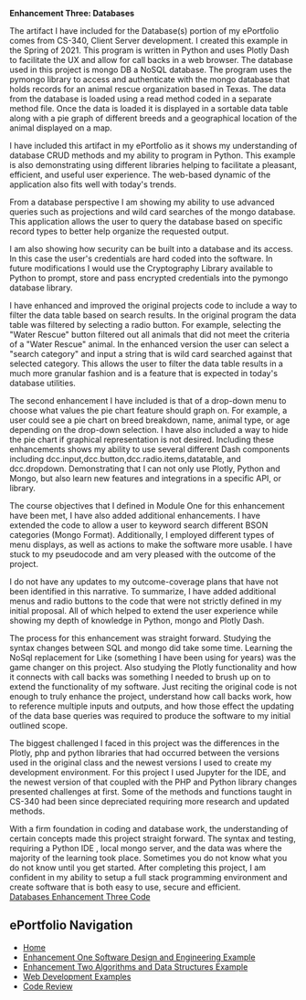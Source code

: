 **Enhancement Three: Databases**

The artifact I have included for the Database(s) portion of my ePortfolio comes from CS-340, Client Server development. I created this example in the Spring of 2021. This program is written in Python and uses Plotly Dash to facilitate the UX and allow for call backs in a web browser. The database used in this project is mongo DB a NoSQL database. The program uses the pymongo library to access and authenticate with the mongo database that holds records for an animal rescue organization based in Texas. The data from the database is loaded using a read method coded in a separate method file. Once the data is loaded it is displayed in a sortable data table along with a pie graph of different breeds and a geographical location of the animal displayed on a map.

I have included this artifact in my ePortfolio as it shows my understanding of database CRUD methods and my ability to program in Python. This example is also demonstrating using different libraries helping to facilitate a pleasant, efficient, and useful user experience. The web-based dynamic of the application also fits well with today&#39;s trends.

From a database perspective I am showing my ability to use advanced queries such as projections and wild card searches of the mongo database. This application allows the user to query the database based on specific record types to better help organize the requested output.

I am also showing how security can be built into a database and its access. In this case the user&#39;s credentials are hard coded into the software. In future modifications I would use the Cryptography Library available to Python to prompt, store and pass encrypted credentials into the pymongo database library.

I have enhanced and improved the original projects code to include a way to filter the data table based on search results. In the original program the data table was filtered by selecting a radio button. For example, selecting the &quot;Water Rescue&quot; button filtered out all animals that did not meet the criteria of a &quot;Water Rescue&quot; animal. In the enhanced version the user can select a &quot;search category&quot; and input a string that is wild card searched against that selected category. This allows the user to filter the data table results in a much more granular fashion and is a feature that is expected in today&#39;s database utilities.

The second enhancement I have included is that of a drop-down menu to choose what values the pie chart feature should graph on. For example, a user could see a pie chart on breed breakdown, name, animal type, or age depending on the drop-down selection. I have also included a way to hide the pie chart if graphical representation is not desired. Including these enhancements shows my ability to use several different Dash components including dcc.input,dcc.button,dcc.radio.items,datatable, and dcc.dropdown. Demonstrating that I can not only use Plotly, Python and Mongo, but also learn new features and integrations in a specific API, or library.

The course objectives that I defined in Module One for this enhancement have been met, I have also added additional enhancements. I have extended the code to allow a user to keyword search different BSON categories (Mongo Format). Additionally, I employed different types of menu displays, as well as actions to make the software more usable. I have stuck to my pseudocode and am very pleased with the outcome of the project.

I do not have any updates to my outcome-coverage plans that have not been identified in this narrative. To summarize, I have added additional menus and radio buttons to the code that were not strictly defined in my initial proposal. All of which helped to extend the user experience while showing my depth of knowledge in Python, mongo and Plotly Dash.

The process for this enhancement was straight forward. Studying the syntax changes between SQL and mongo did take some time. Learning the NoSql replacement for Like (something I have been using for years) was the game changer on this project. Also studying the Plotly functionality and how it connects with call backs was something I needed to brush up on to extend the functionality of my software. Just reciting the original code is not enough to truly enhance the project, understand how call backs work, how to reference multiple inputs and outputs, and how those effect the updating of the data base queries was required to produce the software to my initial outlined scope.

The biggest challenged I faced in this project was the differences in the Plotly, php and python libraries that had occurred between the versions used in the original class and the newest versions I used to create my development environment. For this project I used Jupyter for the IDE, and the newest version of that coupled with the PHP and Python library changes presented challenges at first. Some of the methods and functions taught in CS-340 had been since depreciated requiring more research and updated methods.

With a firm foundation in coding and database work, the understanding of certain concepts made this project straight forward. The syntax and testing, requiring a Python IDE , local mongo server, and the data was where the majority of the learning took place. Sometimes you do not know what you do not know until you get started. After completing this project, I am confident in my ability to setup a full stack programming environment and create software that is both easy to use, secure and efficient.
<br>
[Databases Enhancement Three Code](https://github.com/rspector1974/database)
## ePortfolio Navigation
- [Home](index.md)
- [Enhancement One Software Design and Engineering Example](enhancement_1.md)
- [Enhancement Two Algorithms and Data Structures Example](enhancement_2.md)
- [Web Development Examples](web_dev.md)
- [Code Review](code_review.md)
